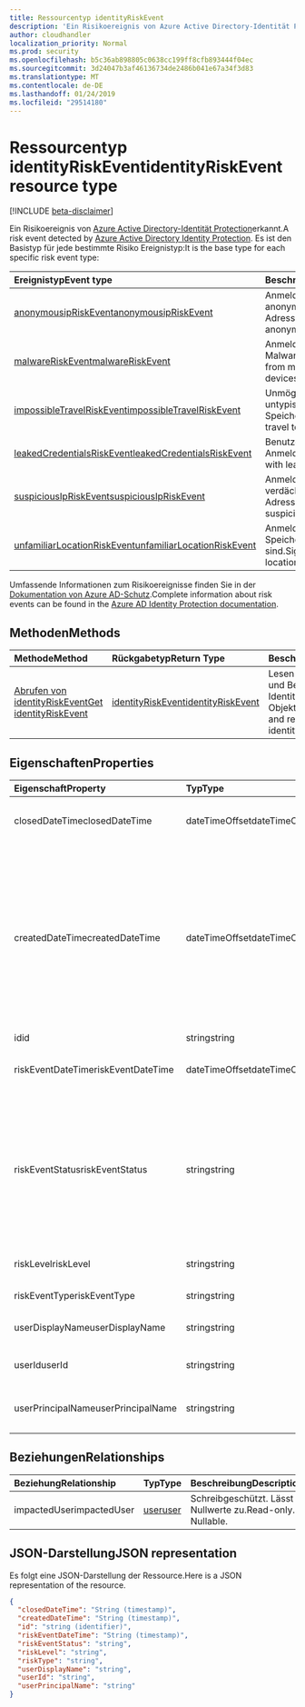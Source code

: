 ```yaml
---
title: Ressourcentyp identityRiskEvent
description: 'Ein Risikoereignis von Azure Active Directory-Identität Protection erkannt. Es ist den Basistyp für jede bestimmte Risiko Ereignistyp:'
author: cloudhandler
localization_priority: Normal
ms.prod: security
ms.openlocfilehash: b5c36ab898805c0638cc199ff8cfb893444f04ec
ms.sourcegitcommit: 3d24047b3af46136734de2486b041e67a34f3d83
ms.translationtype: MT
ms.contentlocale: de-DE
ms.lasthandoff: 01/24/2019
ms.locfileid: "29514180"
---
```

# <a name="identityriskevent-resource-type"></a><span data-ttu-id="69e2c-104">Ressourcentyp identityRiskEvent</span><span class="sxs-lookup"><span data-stu-id="69e2c-104">identityRiskEvent resource type</span></span>

[!INCLUDE [beta-disclaimer](../../includes/beta-disclaimer.md)]

<span data-ttu-id="69e2c-105">Ein Risikoereignis von [Azure Active Directory-Identität Protection](https://azure.microsoft.com/en-us/documentation/articles/active-directory-identityprotection/)erkannt.</span><span class="sxs-lookup"><span data-stu-id="69e2c-105">A risk event detected by [Azure Active Directory Identity Protection](https://azure.microsoft.com/en-us/documentation/articles/active-directory-identityprotection/).</span></span> <span data-ttu-id="69e2c-106">Es ist den Basistyp für jede bestimmte Risiko Ereignistyp:</span><span class="sxs-lookup"><span data-stu-id="69e2c-106">It is the base type for each specific risk event type:</span></span>

| <span data-ttu-id="69e2c-107">Ereignistyp</span><span class="sxs-lookup"><span data-stu-id="69e2c-107">Event type</span></span>         | <span data-ttu-id="69e2c-108">Beschreibung</span><span class="sxs-lookup"><span data-stu-id="69e2c-108">Description</span></span>|
|:---------------|:-----------|
|[<span data-ttu-id="69e2c-109">anonymousipRiskEvent</span><span class="sxs-lookup"><span data-stu-id="69e2c-109">anonymousipRiskEvent</span></span>](anonymousipriskevent.md) | <span data-ttu-id="69e2c-110">Anmeldungen von anonymen IP-Adressen.</span><span class="sxs-lookup"><span data-stu-id="69e2c-110">Sign-ins from anonymous IP addresses.</span></span> |
|[<span data-ttu-id="69e2c-111">malwareRiskEvent</span><span class="sxs-lookup"><span data-stu-id="69e2c-111">malwareRiskEvent</span></span>](malwareriskevent.md) | <span data-ttu-id="69e2c-112">Anmeldungen von Geräten Malware infiziert.</span><span class="sxs-lookup"><span data-stu-id="69e2c-112">Sign-ins from malware-infected devices.</span></span> |
|[<span data-ttu-id="69e2c-113">impossibleTravelRiskEvent</span><span class="sxs-lookup"><span data-stu-id="69e2c-113">impossibleTravelRiskEvent</span></span>](impossibletravelriskevent.md) | <span data-ttu-id="69e2c-114">Unmöglich Reisen zu untypischen Speicherorte.</span><span class="sxs-lookup"><span data-stu-id="69e2c-114">Impossible travel to atypical locations.</span></span> |
|[<span data-ttu-id="69e2c-115">leakedCredentialsRiskEvent</span><span class="sxs-lookup"><span data-stu-id="69e2c-115">leakedCredentialsRiskEvent</span></span>](leakedcredentialsriskevent.md) | <span data-ttu-id="69e2c-116">Benutzer mit verlorene Anmeldeinformationen.</span><span class="sxs-lookup"><span data-stu-id="69e2c-116">Users with leaked credentials.</span></span> |
|[<span data-ttu-id="69e2c-117">suspiciousIpRiskEvent</span><span class="sxs-lookup"><span data-stu-id="69e2c-117">suspiciousIpRiskEvent</span></span>](suspiciousipriskevent.md) | <span data-ttu-id="69e2c-118">Anmeldungen von verdächtigen IP-Adressen.</span><span class="sxs-lookup"><span data-stu-id="69e2c-118">Sign-ins from suspicious IP addresses.</span></span> |
|[<span data-ttu-id="69e2c-119">unfamiliarLocationRiskEvent</span><span class="sxs-lookup"><span data-stu-id="69e2c-119">unfamiliarLocationRiskEvent</span></span>](unfamiliarlocationriskevent.md) | <span data-ttu-id="69e2c-120">Anmeldungen von Speicherorten nicht vertraut sind.</span><span class="sxs-lookup"><span data-stu-id="69e2c-120">Sign-ins from unfamiliar locations.</span></span> |

<span data-ttu-id="69e2c-121">Umfassende Informationen zum Risikoereignisse finden Sie in der [Dokumentation von Azure AD-Schutz](https://docs.microsoft.com/en-us/azure/active-directory/active-directory-reporting-risk-events).</span><span class="sxs-lookup"><span data-stu-id="69e2c-121">Complete information about risk events can be found in the [Azure AD Identity Protection documentation](https://docs.microsoft.com/en-us/azure/active-directory/active-directory-reporting-risk-events).</span></span>

## <a name="methods"></a><span data-ttu-id="69e2c-122">Methoden</span><span class="sxs-lookup"><span data-stu-id="69e2c-122">Methods</span></span>

| <span data-ttu-id="69e2c-123">Methode</span><span class="sxs-lookup"><span data-stu-id="69e2c-123">Method</span></span>           | <span data-ttu-id="69e2c-124">Rückgabetyp</span><span class="sxs-lookup"><span data-stu-id="69e2c-124">Return Type</span></span>    |<span data-ttu-id="69e2c-125">Beschreibung</span><span class="sxs-lookup"><span data-stu-id="69e2c-125">Description</span></span>|
|:---------------|:--------|:----------|
|[<span data-ttu-id="69e2c-126">Abrufen von identityRiskEvent</span><span class="sxs-lookup"><span data-stu-id="69e2c-126">Get identityRiskEvent</span></span>](../api/identityriskevent-get.md) | [<span data-ttu-id="69e2c-127">identityRiskEvent</span><span class="sxs-lookup"><span data-stu-id="69e2c-127">identityRiskEvent</span></span>](identityriskevent.md) |<span data-ttu-id="69e2c-128">Lesen Sie Eigenschaften und Beziehungen des IdentityRiskEvent-Objekts.</span><span class="sxs-lookup"><span data-stu-id="69e2c-128">Read properties and relationships of identityRiskEvent object.</span></span>|

## <a name="properties"></a><span data-ttu-id="69e2c-129">Eigenschaften</span><span class="sxs-lookup"><span data-stu-id="69e2c-129">Properties</span></span>
| <span data-ttu-id="69e2c-130">Eigenschaft</span><span class="sxs-lookup"><span data-stu-id="69e2c-130">Property</span></span>     | <span data-ttu-id="69e2c-131">Typ</span><span class="sxs-lookup"><span data-stu-id="69e2c-131">Type</span></span>   |<span data-ttu-id="69e2c-132">Beschreibung</span><span class="sxs-lookup"><span data-stu-id="69e2c-132">Description</span></span>|
|:---------------|:--------|:----------|
|<span data-ttu-id="69e2c-133">closedDateTime</span><span class="sxs-lookup"><span data-stu-id="69e2c-133">closedDateTime</span></span>|<span data-ttu-id="69e2c-134">dateTimeOffset</span><span class="sxs-lookup"><span data-stu-id="69e2c-134">dateTimeOffset</span></span>| <span data-ttu-id="69e2c-135">Datum und Uhrzeit, die das Risikoereignis geschlossen wurde</span><span class="sxs-lookup"><span data-stu-id="69e2c-135">The date and time that the risk event was closed</span></span>|
|<span data-ttu-id="69e2c-136">createdDateTime</span><span class="sxs-lookup"><span data-stu-id="69e2c-136">createdDateTime</span></span>|<span data-ttu-id="69e2c-137">dateTimeOffset</span><span class="sxs-lookup"><span data-stu-id="69e2c-137">dateTimeOffset</span></span>| <span data-ttu-id="69e2c-138">Das Datum und die Uhrzeit, die das Risikoereignis erstellt wurde.</span><span class="sxs-lookup"><span data-stu-id="69e2c-138">The date and time that the risk event was created.</span></span> <span data-ttu-id="69e2c-139">Dies ist immer größer als oder gleich dem Datetime des Ereignisses Risiko selbst.</span><span class="sxs-lookup"><span data-stu-id="69e2c-139">This is always greater than or equal to the datetime of the risk event itself.</span></span> <span data-ttu-id="69e2c-140">Dies ist die entsprechende Eigenschaft eines Filters beim Risikoereignisse Abfragen verwendet.</span><span class="sxs-lookup"><span data-stu-id="69e2c-140">This is the correct property to use as a filter when querying risk events.</span></span>|
|<span data-ttu-id="69e2c-141">id</span><span class="sxs-lookup"><span data-stu-id="69e2c-141">id</span></span>|<span data-ttu-id="69e2c-142">string</span><span class="sxs-lookup"><span data-stu-id="69e2c-142">string</span></span>| <span data-ttu-id="69e2c-143">Schreibgeschützt</span><span class="sxs-lookup"><span data-stu-id="69e2c-143">Read-only</span></span>|
|<span data-ttu-id="69e2c-144">riskEventDateTime</span><span class="sxs-lookup"><span data-stu-id="69e2c-144">riskEventDateTime</span></span>|<span data-ttu-id="69e2c-145">dateTimeOffset</span><span class="sxs-lookup"><span data-stu-id="69e2c-145">dateTimeOffset</span></span>| <span data-ttu-id="69e2c-146">Datum und Uhrzeit, wann das Risikoereignis aufgetreten ist</span><span class="sxs-lookup"><span data-stu-id="69e2c-146">The date and time when the risk event occurred</span></span>|
|<span data-ttu-id="69e2c-147">riskEventStatus</span><span class="sxs-lookup"><span data-stu-id="69e2c-147">riskEventStatus</span></span>|<span data-ttu-id="69e2c-148">string</span><span class="sxs-lookup"><span data-stu-id="69e2c-148">string</span></span>| <span data-ttu-id="69e2c-149">Mögliche Werte sind: `active`, `remediated`, `dismissedAsFixed`, `dismissedAsFalsePositive`, `dismissedAsIgnore`, `loginBlocked`, `closedMfaAuto` und `closedMultipleReasons`.</span><span class="sxs-lookup"><span data-stu-id="69e2c-149">Possible values are: `active`, `remediated`, `dismissedAsFixed`, `dismissedAsFalsePositive`, `dismissedAsIgnore`, `loginBlocked`, `closedMfaAuto`, `closedMultipleReasons`.</span></span>|
|<span data-ttu-id="69e2c-150">riskLevel</span><span class="sxs-lookup"><span data-stu-id="69e2c-150">riskLevel</span></span>|<span data-ttu-id="69e2c-151">string</span><span class="sxs-lookup"><span data-stu-id="69e2c-151">string</span></span>| <span data-ttu-id="69e2c-152">Mögliche Werte sind: `low`, `medium` und `high`.</span><span class="sxs-lookup"><span data-stu-id="69e2c-152">Possible values are: `low`, `medium`, `high`.</span></span>|
|<span data-ttu-id="69e2c-153">riskEventType</span><span class="sxs-lookup"><span data-stu-id="69e2c-153">riskEventType</span></span>|<span data-ttu-id="69e2c-154">string</span><span class="sxs-lookup"><span data-stu-id="69e2c-154">string</span></span>| <span data-ttu-id="69e2c-155">Der Typ des Risikos</span><span class="sxs-lookup"><span data-stu-id="69e2c-155">The type of risk</span></span>|
|<span data-ttu-id="69e2c-156">userDisplayName</span><span class="sxs-lookup"><span data-stu-id="69e2c-156">userDisplayName</span></span>|<span data-ttu-id="69e2c-157">string</span><span class="sxs-lookup"><span data-stu-id="69e2c-157">string</span></span>| <span data-ttu-id="69e2c-158">Der Name des Benutzers gefährdet</span><span class="sxs-lookup"><span data-stu-id="69e2c-158">The name of the user at risk</span></span>|
|<span data-ttu-id="69e2c-159">userId</span><span class="sxs-lookup"><span data-stu-id="69e2c-159">userId</span></span>|<span data-ttu-id="69e2c-160">string</span><span class="sxs-lookup"><span data-stu-id="69e2c-160">string</span></span>| <span data-ttu-id="69e2c-161">Die Id des Benutzers gefährdet</span><span class="sxs-lookup"><span data-stu-id="69e2c-161">The id of the user at risk</span></span>|
|<span data-ttu-id="69e2c-162">userPrincipalName</span><span class="sxs-lookup"><span data-stu-id="69e2c-162">userPrincipalName</span></span>|<span data-ttu-id="69e2c-163">string</span><span class="sxs-lookup"><span data-stu-id="69e2c-163">string</span></span>| <span data-ttu-id="69e2c-164">Der Benutzerprinzipalname des Benutzers gefährdet</span><span class="sxs-lookup"><span data-stu-id="69e2c-164">The user principal name of the user at risk</span></span>|

## <a name="relationships"></a><span data-ttu-id="69e2c-165">Beziehungen</span><span class="sxs-lookup"><span data-stu-id="69e2c-165">Relationships</span></span>
| <span data-ttu-id="69e2c-166">Beziehung</span><span class="sxs-lookup"><span data-stu-id="69e2c-166">Relationship</span></span> | <span data-ttu-id="69e2c-167">Typ</span><span class="sxs-lookup"><span data-stu-id="69e2c-167">Type</span></span>   |<span data-ttu-id="69e2c-168">Beschreibung</span><span class="sxs-lookup"><span data-stu-id="69e2c-168">Description</span></span>|
|:---------------|:--------|:----------|
|<span data-ttu-id="69e2c-169">impactedUser</span><span class="sxs-lookup"><span data-stu-id="69e2c-169">impactedUser</span></span>|[<span data-ttu-id="69e2c-170">user</span><span class="sxs-lookup"><span data-stu-id="69e2c-170">user</span></span>](user.md)| <span data-ttu-id="69e2c-p104">Schreibgeschützt. Lässt Nullwerte zu.</span><span class="sxs-lookup"><span data-stu-id="69e2c-p104">Read-only. Nullable.</span></span>|

## <a name="json-representation"></a><span data-ttu-id="69e2c-173">JSON-Darstellung</span><span class="sxs-lookup"><span data-stu-id="69e2c-173">JSON representation</span></span>

<span data-ttu-id="69e2c-174">Es folgt eine JSON-Darstellung der Ressource.</span><span class="sxs-lookup"><span data-stu-id="69e2c-174">Here is a JSON representation of the resource.</span></span> 

<!-- {
  "blockType": "resource",
  "optionalProperties": [

  ],
  "@odata.type": "microsoft.graph.identityRiskEvent"
}-->

```json
{
  "closedDateTime": "String (timestamp)",
  "createdDateTime": "String (timestamp)",
  "id": "string (identifier)",
  "riskEventDateTime": "String (timestamp)",
  "riskEventStatus": "string",
  "riskLevel": "string",
  "riskType": "string",
  "userDisplayName": "string",
  "userId": "string",
  "userPrincipalName": "string"
}

```

<!-- uuid: 8fcb5dbc-d5aa-4681-8e31-b001d5168d79
2015-10-25 14:57:30 UTC -->
<!--
{
  "type": "#page.annotation",
  "description": "identityRiskEvent resource",
  "keywords": "",
  "section": "documentation",
  "tocPath": "",
  "suppressions": [
    "Error: /api-reference/beta/resources/identityriskevent.md:\r\n      Exception processing links.\r\n    System.ArgumentException: Link Definition was null. Link text: !INCLUDE [beta-disclaimer](../../includes/beta-disclaimer.md)\r\n      at ApiDoctor.Validation.DocFile.get_LinkDestinations()\r\n      at ApiDoctor.Validation.DocSet.ValidateLinks(Boolean includeWarnings, String[] relativePathForFiles, IssueLogger issues, Boolean requireFilenameCaseMatch, Boolean printOrphanedFiles)"
  ]
}
-->
